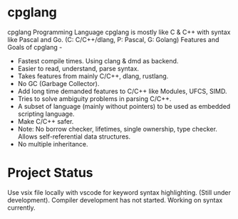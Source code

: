# cpglang
cpglang Programming Language
cpglang is mostly like C & C++ with syntax like Pascal and Go. (C: C/C++/dlang, P: Pascal, G: Golang)
Features and Goals of cpglang -
- Fastest compile times. Using clang & dmd as backend.
- Easier to read, understand, parse syntax.
- Takes features from mainly C/C++, dlang, rustlang.
- No GC (Garbage Collector).
- Add long time demanded features to C/C++ like Modules, UFCS, SIMD.
- Tries to solve ambiguity problems in parsing C/C++.
- A subset of language (mainly without pointers) to be used as embedded scripting language.
- Make C/C++ safer.
- Note: No borrow checker, lifetimes, single ownership, type checker. Allows self-referential data structures.
- No multiple inheritance.

# Project Status
Use vsix file locally with vscode for keyword syntax highlighting. (Still under development). 
Compiler development has not started. Working on syntax currently.
